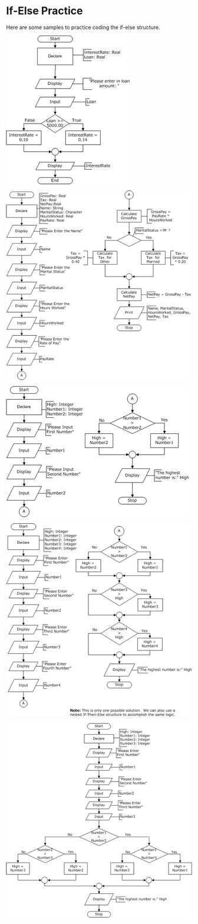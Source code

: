 # If-Else Practice

Here are some samples to practice coding the if-else structure.

![](Exercise1.gif)

![](Exercise2.gif)

![](Exercise3.gif)

![](Exercise4.gif)

![](Exercise5.gif)
